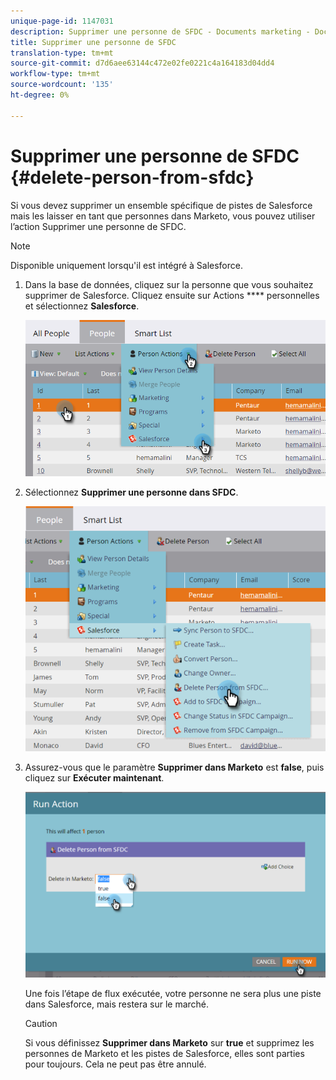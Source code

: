 ```yaml
---
unique-page-id: 1147031
description: Supprimer une personne de SFDC - Documents marketing - Documentation du produit
title: Supprimer une personne de SFDC
translation-type: tm+mt
source-git-commit: d7d6aee63144c472e02fe0221c4a164183d04dd4
workflow-type: tm+mt
source-wordcount: '135'
ht-degree: 0%

---
```



# Supprimer une personne de SFDC {#delete-person-from-sfdc}

Si vous devez supprimer un ensemble spécifique de pistes de Salesforce mais les laisser en tant que personnes dans Marketo, vous pouvez utiliser l’action Supprimer une personne de SFDC.

>[!NOTE]
>
>Disponible uniquement lorsqu&#39;il est intégré à Salesforce.

1. Dans la base de données, cliquez sur la personne que vous souhaitez supprimer de Salesforce. Cliquez ensuite sur Actions **** personnelles et sélectionnez **Salesforce**.

   ![](assets/person-actions-salesforce.png)

1. Sélectionnez **Supprimer une personne dans SFDC**.

   ![](assets/delete-person-from-sfdc.png)

1. Assurez-vous que le paramètre **Supprimer dans Marketo** est **false**, puis cliquez sur **Exécuter maintenant**.

   ![](assets/run-action-delete-lead-from-sfdc.png)

   Une fois l’étape de flux exécutée, votre personne ne sera plus une piste dans Salesforce, mais restera sur le marché.

   >[!CAUTION]
   >
   >Si vous définissez **Supprimer dans Marketo** sur **true** et supprimez les personnes de Marketo et les pistes de Salesforce, elles sont parties pour toujours. Cela ne peut pas être annulé.

